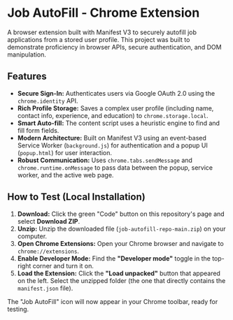 # Job AutoFill - Chrome Extension

A browser extension built with Manifest V3 to securely autofill job applications from a stored user profile. This project was built to demonstrate proficiency in browser APIs, secure authentication, and DOM manipulation.

## Features

* **Secure Sign-In:** Authenticates users via Google OAuth 2.0 using the `chrome.identity` API.
* **Rich Profile Storage:** Saves a complex user profile (including name, contact info, experience, and education) to `chrome.storage.local`.
* **Smart Auto-fill:** The content script uses a heuristic engine to find and fill form fields.
* **Modern Architecture:** Built on Manifest V3 using an event-based Service Worker (`background.js`) for authentication and a popup UI (`popup.html`) for user interaction.
* **Robust Communication:** Uses `chrome.tabs.sendMessage` and `chrome.runtime.onMessage` to pass data between the popup, service worker, and the active web page.

## How to Test (Local Installation)

1.  **Download:** Click the green "Code" button on this repository's page and select **Download ZIP**.
2.  **Unzip:** Unzip the downloaded file (`job-autofill-repo-main.zip`) on your computer.
3.  **Open Chrome Extensions:** Open your Chrome browser and navigate to `chrome://extensions`.
4.  **Enable Developer Mode:** Find the **"Developer mode"** toggle in the top-right corner and turn it on.
5.  **Load the Extension:** Click the **"Load unpacked"** button that appeared on the left. Select the unzipped folder (the one that directly contains the `manifest.json` file).

The "Job AutoFill" icon will now appear in your Chrome toolbar, ready for testing.
